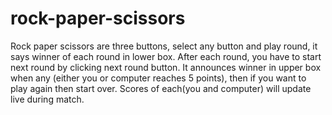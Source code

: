 # rock-paper-scissors
Rock paper scissors are three buttons, select any button and play round, it says winner of each round in lower box.
After each round, you have to start next round by clicking next round button.
It announces winner in upper box when any (either you or computer reaches 5 points), then if you want to play again then start over.
Scores of each(you and computer) will update live during match.

